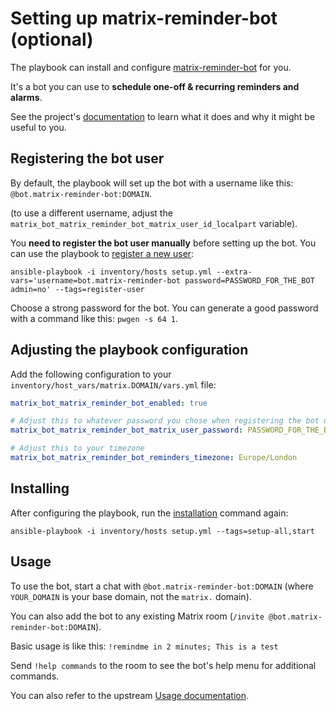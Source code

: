 # Setting up matrix-reminder-bot (optional)

The playbook can install and configure [matrix-reminder-bot](https://github.com/anoadragon453/matrix-reminder-bot) for you.

It's a bot you can use to **schedule one-off & recurring reminders and alarms**.

See the project's [documentation](https://github.com/anoadragon453/matrix-reminder-bot#usage) to learn what it does and why it might be useful to you.


## Registering the bot user

By default, the playbook will set up the bot with a username like this: `@bot.matrix-reminder-bot:DOMAIN`.

(to use a different username, adjust the `matrix_bot_matrix_reminder_bot_matrix_user_id_localpart` variable).

You **need to register the bot user manually** before setting up the bot. You can use the playbook to [register a new user](registering-users.md):

```
ansible-playbook -i inventory/hosts setup.yml --extra-vars='username=bot.matrix-reminder-bot password=PASSWORD_FOR_THE_BOT admin=no' --tags=register-user
```

Choose a strong password for the bot. You can generate a good password with a command like this: `pwgen -s 64 1`.


## Adjusting the playbook configuration

Add the following configuration to your `inventory/host_vars/matrix.DOMAIN/vars.yml` file:

```yaml
matrix_bot_matrix_reminder_bot_enabled: true

# Adjust this to whatever password you chose when registering the bot user
matrix_bot_matrix_reminder_bot_matrix_user_password: PASSWORD_FOR_THE_BOT

# Adjust this to your timezone
matrix_bot_matrix_reminder_bot_reminders_timezone: Europe/London
```


## Installing

After configuring the playbook, run the [installation](installing.md) command again:

```
ansible-playbook -i inventory/hosts setup.yml --tags=setup-all,start
```


## Usage

To use the bot, start a chat with `@bot.matrix-reminder-bot:DOMAIN` (where `YOUR_DOMAIN` is your base domain, not the `matrix.` domain).

You can also add the bot to any existing Matrix room (`/invite @bot.matrix-reminder-bot:DOMAIN`).

Basic usage is like this: `!remindme in 2 minutes; This is a test`

Send `!help commands` to the room to see the bot's help menu for additional commands.

You can also refer to the upstream [Usage documentation](https://github.com/anoadragon453/matrix-reminder-bot#usage).
